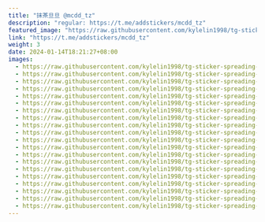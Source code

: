 ```yaml
---
title: "抹茶旦旦 @mcdd_tz"
description: "regular: https://t.me/addstickers/mcdd_tz"
featured_image: "https://raw.githubusercontent.com/kylelin1998/tg-sticker-spreading-worldwide-images/main/img/b5d329be-b906-411c-85f7-08a2996176ca.jpg"
link: "https://t.me/addstickers/mcdd_tz"
weight: 3
date: 2024-01-14T18:21:27+08:00
images:
  - https://raw.githubusercontent.com/kylelin1998/tg-sticker-spreading-worldwide-images/main/img/b5d329be-b906-411c-85f7-08a2996176ca.jpg
  - https://raw.githubusercontent.com/kylelin1998/tg-sticker-spreading-worldwide-images/main/img/89964687-24c8-4b27-b6c3-ca78bfa140f8.jpg
  - https://raw.githubusercontent.com/kylelin1998/tg-sticker-spreading-worldwide-images/main/img/49204948-5caf-405a-a481-51c0f794da8d.jpg
  - https://raw.githubusercontent.com/kylelin1998/tg-sticker-spreading-worldwide-images/main/img/6bd6bd60-c163-4232-a9dc-69b18416ef04.jpg
  - https://raw.githubusercontent.com/kylelin1998/tg-sticker-spreading-worldwide-images/main/img/6ddc8218-1a85-4bca-82c7-6db525cf80d0.jpg
  - https://raw.githubusercontent.com/kylelin1998/tg-sticker-spreading-worldwide-images/main/img/a22292ec-7210-438b-82e2-14feedf5112a.jpg
  - https://raw.githubusercontent.com/kylelin1998/tg-sticker-spreading-worldwide-images/main/img/bb112ee7-a135-4ad7-92ad-512e97623f5d.jpg
  - https://raw.githubusercontent.com/kylelin1998/tg-sticker-spreading-worldwide-images/main/img/e24ee260-db4b-4165-8391-e77790f32a03.jpg
  - https://raw.githubusercontent.com/kylelin1998/tg-sticker-spreading-worldwide-images/main/img/752ad940-ec1f-40aa-8684-b18795535945.jpg
  - https://raw.githubusercontent.com/kylelin1998/tg-sticker-spreading-worldwide-images/main/img/aa8692f9-3d2a-4b14-ada2-bab32744b534.jpg
  - https://raw.githubusercontent.com/kylelin1998/tg-sticker-spreading-worldwide-images/main/img/f9b02128-423f-445d-9986-b5fb58d024ad.jpg
  - https://raw.githubusercontent.com/kylelin1998/tg-sticker-spreading-worldwide-images/main/img/74b3f83c-4568-4d66-935c-70e498e81da7.jpg
  - https://raw.githubusercontent.com/kylelin1998/tg-sticker-spreading-worldwide-images/main/img/2c1cbe0c-00a6-4cdc-aa5d-0e9bb232e542.jpg
  - https://raw.githubusercontent.com/kylelin1998/tg-sticker-spreading-worldwide-images/main/img/540b0999-51db-4f80-8abb-8bfdc778bfd8.jpg
  - https://raw.githubusercontent.com/kylelin1998/tg-sticker-spreading-worldwide-images/main/img/53babb58-7547-4149-b6b3-f9d7d2e562b2.jpg
  - https://raw.githubusercontent.com/kylelin1998/tg-sticker-spreading-worldwide-images/main/img/cef7f26d-7572-4d41-aebe-85f21801a0e4.jpg
  - https://raw.githubusercontent.com/kylelin1998/tg-sticker-spreading-worldwide-images/main/img/8236aed8-ed70-4779-8b2c-390a92d6147d.jpg
  - https://raw.githubusercontent.com/kylelin1998/tg-sticker-spreading-worldwide-images/main/img/b5cb2630-dfe5-49ff-a582-b0f3eccbfc53.jpg
  - https://raw.githubusercontent.com/kylelin1998/tg-sticker-spreading-worldwide-images/main/img/eaf5938f-d6eb-4476-9ecc-8636322ae67d.jpg
  - https://raw.githubusercontent.com/kylelin1998/tg-sticker-spreading-worldwide-images/main/img/28c0197b-2404-4a8b-841a-dfadefdf24e9.jpg
---
```

